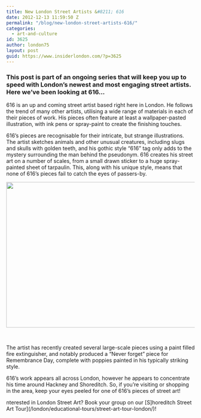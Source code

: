 ```yaml
---
title: New London Street Artists &#8211; 616
date: 2012-12-13 11:59:50 Z
permalink: "/blog/new-london-street-artists-616/"
categories:
  - art-and-culture
id: 3625
author: london75
layout: post
guid: https://www.insiderlondon.com/?p=3625
---
```


### This post is part of an ongoing series that will keep you up to speed with London&#8217;s newest and most engaging street artists. Here we&#8217;ve been looking at 616&#8230;

616 is an up and coming street artist based right here in London. He follows the trend of many other artists, utilising a wide range of materials in each of their pieces of work. His pieces often feature at least a wallpaper-pasted illustration, with ink pens or spray-paint to create the finishing touches.

616’s pieces are recognisable for their intricate, but strange illustrations. The artist sketches animals and other unusual creatures, including slugs and skulls with golden teeth, and his gothic style “616” tag only adds to the mystery surrounding the man behind the pseudonym. 616 creates his street art on a number of scales, from a small drawn sticker to a huge spray-painted sheet of tarpaulin. This, along with his unique style, means that none of 616’s pieces fail to catch the eyes of passers-by.

<a href="/new-london-street-artists-616/" rel="attachment wp-att-3627"><img class="alignleft  wp-image-3627" title="616_street_artist_london_graffiti_tour_2" src="/wp-content/uploads/2012/12/616_street_artist_london_graffiti_tour_2.jpg" alt="" width="569" height="390" /></a>

&nbsp;

The artist has recently created several large-scale pieces using a paint filled fire extinguisher, and notably produced a “Never forget” piece for Remembrance Day, complete with poppies painted in his typically striking style.

616’s work appears all across London, however he appears to concentrate his time around Hackney and Shoreditch. So, if you’re visiting or shopping in the area, keep your eyes peeled for one of 616’s pieces of street art!

nterested in London Street Art? Book your group on our [S]horeditch Street Art Tour](/london/educational-tours/street-art-tour-london/)!
